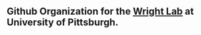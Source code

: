 ## Github Organization for the [Wright Lab](https://www.wrightlabscience.com/) at University of Pittsburgh.
